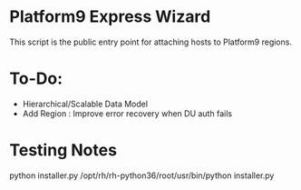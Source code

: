 # Platform9 Express Wizard
This script is the public entry point for attaching hosts to Platform9 regions.

# To-Do:
* Hierarchical/Scalable Data Model
* Add Region : Improve error recovery when DU auth fails

# Testing Notes
python installer.py
/opt/rh/rh-python36/root/usr/bin/python installer.py
